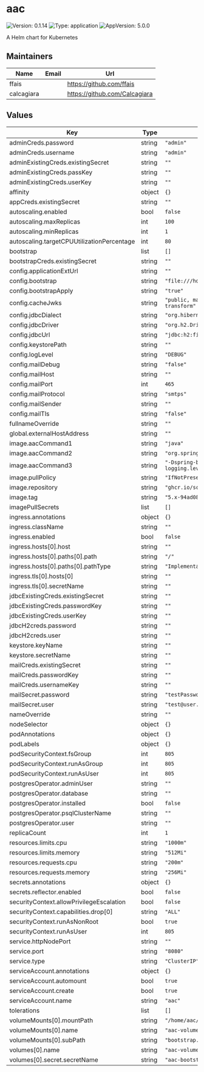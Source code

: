 # aac

![Version: 0.1.14](https://img.shields.io/badge/Version-0.1.14-informational?style=flat-square) ![Type: application](https://img.shields.io/badge/Type-application-informational?style=flat-square) ![AppVersion: 5.0.0](https://img.shields.io/badge/AppVersion-5.0.0-informational?style=flat-square)

A Helm chart for Kubernetes

## Maintainers

| Name | Email | Url |
| ---- | ------ | --- |
| ffais |  | <https://github.com/ffais> |
| calcagiara |  | <https://github.com/Calcagiara> |

## Values

| Key | Type | Default | Description |
|-----|------|---------|-------------|
| adminCreds.password | string | `"admin"` |  |
| adminCreds.username | string | `"admin"` |  |
| adminExistingCreds.existingSecret | string | `""` |  |
| adminExistingCreds.passKey | string | `""` |  |
| adminExistingCreds.userKey | string | `""` |  |
| affinity | object | `{}` |  |
| appCreds.existingSecret | string | `""` |  |
| autoscaling.enabled | bool | `false` |  |
| autoscaling.maxReplicas | int | `100` |  |
| autoscaling.minReplicas | int | `1` |  |
| autoscaling.targetCPUUtilizationPercentage | int | `80` |  |
| bootstrap | list | `[]` |  |
| bootstrapCreds.existingSecret | string | `""` |  |
| config.applicationExtUrl | string | `""` |  |
| config.bootstrap | string | `"file:///home/aac/bootstrap.yaml"` |  |
| config.bootstrapApply | string | `"true"` |  |
| config.cacheJwks | string | `"public, max-age=3600, must-revalidate, no-transform"` |  |
| config.jdbcDialect | string | `"org.hibernate.dialect.H2Dialect"` |  |
| config.jdbcDriver | string | `"org.h2.Driver"` |  |
| config.jdbcUrl | string | `"jdbc:h2:file:./data/db"` |  |
| config.keystorePath | string | `""` |  |
| config.logLevel | string | `"DEBUG"` |  |
| config.mailDebug | string | `"false"` |  |
| config.mailHost | string | `""` |  |
| config.mailPort | int | `465` |  |
| config.mailProtocol | string | `"smtps"` |  |
| config.mailSender | string | `""` |  |
| config.mailTls | string | `"false"` |  |
| fullnameOverride | string | `""` |  |
| global.externalHostAddress | string | `""` |  |
| image.aacCommand1 | string | `"java"` |  |
| image.aacCommand2 | string | `"org.springframework.boot.loader.JarLauncher"` |  |
| image.aacCommand3 | string | `"-Dspring-boot.run.arguments=--logging.level.ROOT=DEBUG"` |  |
| image.pullPolicy | string | `"IfNotPresent"` |  |
| image.repository | string | `"ghcr.io/scc-digitalhub/aac"` |  |
| image.tag | string | `"5.x-94ad08c"` |  |
| imagePullSecrets | list | `[]` |  |
| ingress.annotations | object | `{}` |  |
| ingress.className | string | `""` |  |
| ingress.enabled | bool | `false` |  |
| ingress.hosts[0].host | string | `""` |  |
| ingress.hosts[0].paths[0].path | string | `"/"` |  |
| ingress.hosts[0].paths[0].pathType | string | `"ImplementationSpecific"` |  |
| ingress.tls[0].hosts[0] | string | `""` |  |
| ingress.tls[0].secretName | string | `""` |  |
| jdbcExistingCreds.existingSecret | string | `""` |  |
| jdbcExistingCreds.passwordKey | string | `""` |  |
| jdbcExistingCreds.userKey | string | `""` |  |
| jdbcH2creds.password | string | `""` |  |
| jdbcH2creds.user | string | `""` |  |
| keystore.keyName | string | `""` |  |
| keystore.secretName | string | `""` |  |
| mailCreds.existingSecret | string | `""` |  |
| mailCreds.passwordKey | string | `""` |  |
| mailCreds.usernameKey | string | `""` |  |
| mailSecret.password | string | `"testPassword"` |  |
| mailSecret.user | string | `"test@user.it"` |  |
| nameOverride | string | `""` |  |
| nodeSelector | object | `{}` |  |
| podAnnotations | object | `{}` |  |
| podLabels | object | `{}` |  |
| podSecurityContext.fsGroup | int | `805` |  |
| podSecurityContext.runAsGroup | int | `805` |  |
| podSecurityContext.runAsUser | int | `805` |  |
| postgresOperator.adminUser | string | `""` |  |
| postgresOperator.database | string | `""` |  |
| postgresOperator.installed | bool | `false` |  |
| postgresOperator.psqlClusterName | string | `""` |  |
| postgresOperator.user | string | `""` |  |
| replicaCount | int | `1` |  |
| resources.limits.cpu | string | `"1000m"` |  |
| resources.limits.memory | string | `"512Mi"` |  |
| resources.requests.cpu | string | `"200m"` |  |
| resources.requests.memory | string | `"256Mi"` |  |
| secrets.annotations | object | `{}` |  |
| secrets.reflector.enabled | bool | `false` |  |
| securityContext.allowPrivilegeEscalation | bool | `false` |  |
| securityContext.capabilities.drop[0] | string | `"ALL"` |  |
| securityContext.runAsNonRoot | bool | `true` |  |
| securityContext.runAsUser | int | `805` |  |
| service.httpNodePort | string | `""` |  |
| service.port | string | `"8080"` |  |
| service.type | string | `"ClusterIP"` |  |
| serviceAccount.annotations | object | `{}` |  |
| serviceAccount.automount | bool | `true` |  |
| serviceAccount.create | bool | `true` |  |
| serviceAccount.name | string | `"aac"` |  |
| tolerations | list | `[]` |  |
| volumeMounts[0].mountPath | string | `"/home/aac/bootstrap.yaml"` |  |
| volumeMounts[0].name | string | `"aac-volume"` |  |
| volumeMounts[0].subPath | string | `"bootstrap.yaml"` |  |
| volumes[0].name | string | `"aac-volume"` |  |
| volumes[0].secret.secretName | string | `"aac-bootstrap-secret"` |  |

